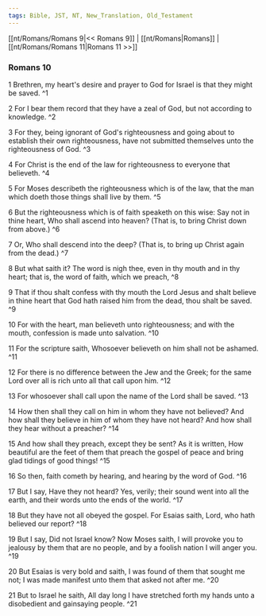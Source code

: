 ```yaml
---
tags: Bible, JST, NT, New_Translation, Old_Testament
---
```


[[nt/Romans/Romans 9|<< Romans 9]] | [[nt/Romans|Romans]] | [[nt/Romans/Romans 11|Romans 11 >>]]

### Romans 10

1 Brethren, my heart\'s desire and prayer to God for Israel is that they might be saved.  ^1

2 For I bear them record that they have a zeal of God, but not according to knowledge.  ^2

3 For they, being ignorant of God\'s righteousness and going about to establish their own righteousness, have not submitted themselves unto the righteousness of God.  ^3

4 For Christ is the end of the law for righteousness to everyone that believeth.  ^4

5 For Moses describeth the righteousness which is of the law, that the man which doeth those things shall live by them.  ^5

6 But the righteousness which is of faith speaketh on this wise: Say not in thine heart, Who shall ascend into heaven? (That is, to bring Christ down from above.)  ^6

7 Or, Who shall descend into the deep? (That is, to bring up Christ again from the dead.)  ^7

8 But what saith it? The word is nigh thee, even in thy mouth and in thy heart; that is, the word of faith, which we preach,  ^8

9 That if thou shalt confess with thy mouth the Lord Jesus and shalt believe in thine heart that God hath raised him from the dead, thou shalt be saved.  ^9

10 For with the heart, man believeth unto righteousness; and with the mouth, confession is made unto salvation.  ^10

11 For the scripture saith, Whosoever believeth on him shall not be ashamed.  ^11

12 For there is no difference between the Jew and the Greek; for the same Lord over all is rich unto all that call upon him.  ^12

13 For whosoever shall call upon the name of the Lord shall be saved.  ^13

14 How then shall they call on him in whom they have not believed? And how shall they believe in him of whom they have not heard? And how shall they hear without a preacher?  ^14

15 And how shall they preach, except they be sent? As it is written, How beautiful are the feet of them that preach the gospel of peace and bring glad tidings of good things!  ^15

16 So then, faith cometh by hearing, and hearing by the word of God.  ^16

17 But I say, Have they not heard? Yes, verily; their sound went into all the earth, and their words unto the ends of the world.  ^17

18 But they have not all obeyed the gospel. For Esaias saith, Lord, who hath believed our report?  ^18

19 But I say, Did not Israel know? Now Moses saith, I will provoke you to jealousy by them that are no people, and by a foolish nation I will anger you.  ^19

20 But Esaias is very bold and saith, I was found of them that sought me not; I was made manifest unto them that asked not after me.  ^20

21 But to Israel he saith, All day long I have stretched forth my hands unto a disobedient and gainsaying people.  ^21

 
